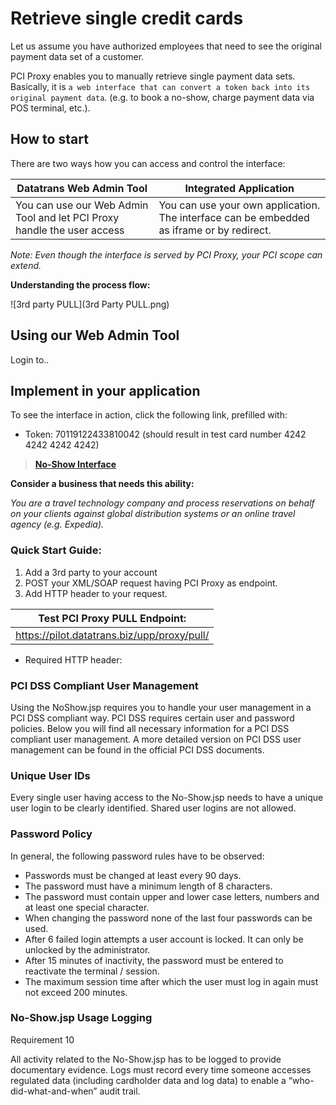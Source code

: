 # Retrieve single credit cards

Let us assume you have authorized employees that need to see the original payment data set of a customer.

PCI Proxy enables you to manually retrieve single payment data sets. Basically, it is `a web interface that can convert a token back into its original payment data`. (e.g. to book a no-show, charge payment data via POS terminal, etc.). 



## How to start

There are two ways how you can access and control the interface:

| **Datatrans Web Admin Tool** | **Integrated Application** |
| -- | -- |
| You can use our Web Admin Tool and let PCI Proxy handle the user access | You can use your own application. The interface can be embedded as iframe or by redirect.  |




*Note: Even though the interface is served by PCI Proxy, your PCI scope can extend.*

**Understanding the process flow:**

![3rd party PULL](3rd Party PULL.png)

## Using our Web Admin Tool

Login to..

## Implement in your application

 To see the interface in action, click the following link, prefilled with:
 
 - Token: 70119122433810042 (should result in test card number 4242 4242 4242 4242)

> [**No-Show Interface**](https://pilot.datatrans.biz/upp/jsp/noShow.jsp?merchantId=1100005048&aliasCC=70119122433810042&salt=xUWnv6TR0RqUyPsVWvxgUn0wXKCuPJjWAumgTy67TVUsimiL0V&sign=df9ed6edb62df004ce64db6c113038aa21bd769d866ca7cf305bf43610ce6232)


**Consider a business that needs this ability:**

*You are a travel technology company and process reservations on behalf on your clients against global distribution systems or an online travel agency (e.g. Expedia).*

### Quick Start Guide:

1. Add a 3rd party to your account
2. POST your XML/SOAP request having PCI Proxy as endpoint.
2. Add HTTP header to your request.


| Test PCI Proxy PULL Endpoint: |
| -- |
| https://pilot.datatrans.biz/upp/proxy/pull/|

- Required HTTP header:

### PCI DSS Compliant User Management

Using the NoShow.jsp requires you to handle your user management in a PCI DSS compliant way. PCI DSS requires certain user and password policies. Below you will find all necessary information for a PCI DSS compliant user management. A more detailed version on PCI DSS user management can be found in the official PCI DSS documents.

### Unique User IDs

Every single user having access to the No-Show.jsp needs to have a unique user login to be clearly identified. Shared user logins are not allowed. 

### Password Policy

In general, the following password rules have to be observed:

 - Passwords must be changed at least every 90 days.
 - The password must have a minimum length of 8 characters.
 - The password must contain upper and lower case letters, numbers and at least one special character.
 - When changing the password none of the last four passwords can be used.
 - After 6 failed login attempts a user account is locked. It can only be unlocked by the administrator.
 - After 15 minutes of inactivity, the password must be entered to reactivate the terminal / session.
 - The maximum session time after which the user must log in again must not exceed 200 minutes.

### No-Show.jsp Usage Logging

Requirement 10

All activity related to the No-Show.jsp has to be logged to provide documentary evidence. Logs must record every time someone accesses regulated data (including cardholder data and log data) to enable a “who-did-what-and-when” audit trail. 
